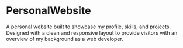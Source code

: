 # PersonalWebsite
A personal website built to showcase my profile, skills, and projects. Designed with a clean and responsive layout to provide visitors with an overview of my background as a web developer.
